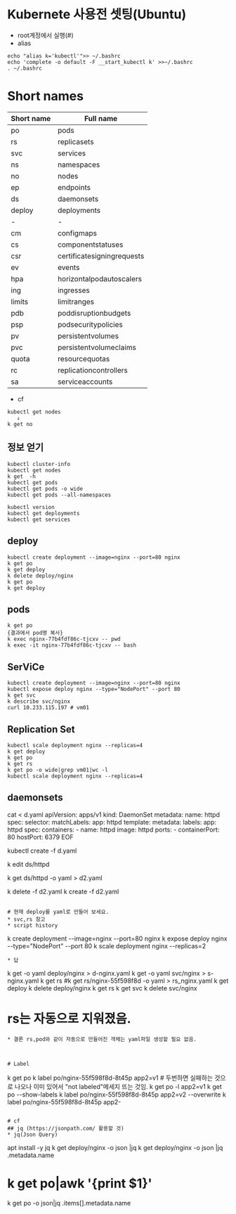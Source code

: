# Kubernete 사용전 셋팅(Ubuntu)
* root계정에서 실행(#)
* alias 
```
echo "alias k='kubectl'">> ~/.bashrc
echo 'complete -o default -F __start_kubectl k' >>~/.bashrc
. ~/.bashrc
```
# Short names
| Short name    |Full name                  |
|---------------|---------------------------|
| po            |pods                       |
| rs            |replicasets                |
| svc           |services                   |
| ns            |namespaces                 |
| no            |nodes                      |
| ep            |endpoints                  |
| ds            |daemonsets                 |
| deploy        |deployments                |
| -             | -                         |
| cm            |configmaps                 |
| cs            |componentstatuses          |
| csr           |certificatesigningrequests |
| ev            |events                     |
| hpa           |horizontalpodautoscalers   |
| ing           |ingresses                  |
| limits        |limitranges                |
| pdb           |poddisruptionbudgets       |
| psp           |podsecuritypolicies        |
| pv            |persistentvolumes          |
| pvc           |persistentvolumeclaims     |
| quota         |resourcequotas             |
| rc            |replicationcontrollers     |
| sa            |serviceaccounts            |

* cf
```
kubectl get nodes
   ↓
k get no
```

## 정보 얻기
```
kubectl cluster-info
kubectl get nodes
k get  -h
kubectl get pods
kubectl get pods -o wide
kubectl get pods --all-namespaces

kubectl version
kubectl get deployments
kubectl get services
```

## deploy
```
kubectl create deployment --image=nginx --port=80 nginx
k get po
k get deploy
k delete deploy/nginx
k get po
k get deploy

```

## pods
```
k get po
{결과에서 pod명 복사}
k exec nginx-77b4fdf86c-tjcxv -- pwd
k exec -it nginx-77b4fdf86c-tjcxv -- bash
```

## SerViCe
```
kubectl create deployment --image=nginx --port=80 nginx
kubectl expose deploy nginx --type="NodePort" --port 80
k get svc
k describe svc/nginx
curl 10.233.115.197 # vm01
```
## Replication Set
```
kubectl scale deployment nginx --replicas=4
k get deploy
k get po
k get rs
k get po -o wide|grep vm01|wc -l
kubectl scale deployment nginx --replicas=4
```
## daemonsets
cat <<EOF> d.yaml
apiVersion: apps/v1
kind: DaemonSet
metadata:
  name: httpd
spec:
  selector:
    matchLabels:
      app: httpd
  template:
    metadata:
      labels:
        app: httpd
    spec:
      containers:
      - name: httpd
        image: httpd
        ports:
        - containerPort: 80
          hostPort: 6379
EOF

kubectl create -f d.yaml

k edit ds/httpd

k get ds/httpd -o yaml > d2.yaml

k delete -f d2.yaml
k create -f d2.yaml
```

# 현재 deploy를 yaml로 만들어 보세요.
* svc,rs 참고
* script history
```
k create deployment --image=nginx --port=80 nginx
k expose deploy nginx --type="NodePort" --port 80
k scale deployment nginx --replicas=2
``` 
* 답
```
k get -o yaml deploy/nginx > d-nginx.yaml
k get -o yaml svc/nginx > s-nginx.yaml
k get rs
#k get rs/nginx-55f598f8d -o yaml > rs_nginx.yaml
k get deploy
k delete deploy/nginx
k get rs
k get svc
k delete svc/nginx
# rs는 자동으로 지워졌음.

```
* 결론 rs,pod와 같이 자동으로 만들어진 객체는 yaml파일 생성할 필요 없음.



# Label
```
k get po
k label po/nginx-55f598f8d-8t45p app2=v1 # 두번하면 실패하는 것으로 나오나 이미 있어서 "not labeled"메세지 뜨는 것임.
k get po -l app2=v1
k get po --show-labels
k label po/nginx-55f598f8d-8t45p app2=v2  --overwrite
k label po/nginx-55f598f8d-8t45p app2-
```

# cf
## jq (https://jsonpath.com/ 활용할 것)
* jq(Json Query)
```
apt install -y jq
k get deploy/nginx -o json |jq 
k get deploy/nginx -o json |jq .metadata.name
# k get po|awk '{print $1}'
k get po -o json|jq .items[].metadata.name
```
